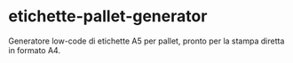 # etichette-pallet-generator
Generatore low-code di etichette A5 per pallet, pronto per la stampa diretta in formato A4.
